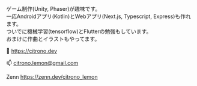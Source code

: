 ゲーム制作(Unity, Phaser)が趣味です。  
一応Androidアプリ(Kotlin)とWebアプリ(Next.js, Typescript, Express)も作れます。  
ついでに機械学習(tensorflow)とFlutterの勉強もしています。  
おまけに作曲とイラストもやってます。

🔗 https://citrono.dev

📫 citrono.lemon@gmail.com

Zenn https://zenn.dev/citrono_lemon

<!---
citrono-lemon/citrono-lemon is a ✨ special ✨ repository because its `README.md` (this file) appears on your GitHub profile.
You can click the Preview link to take a look at your changes.
--->
